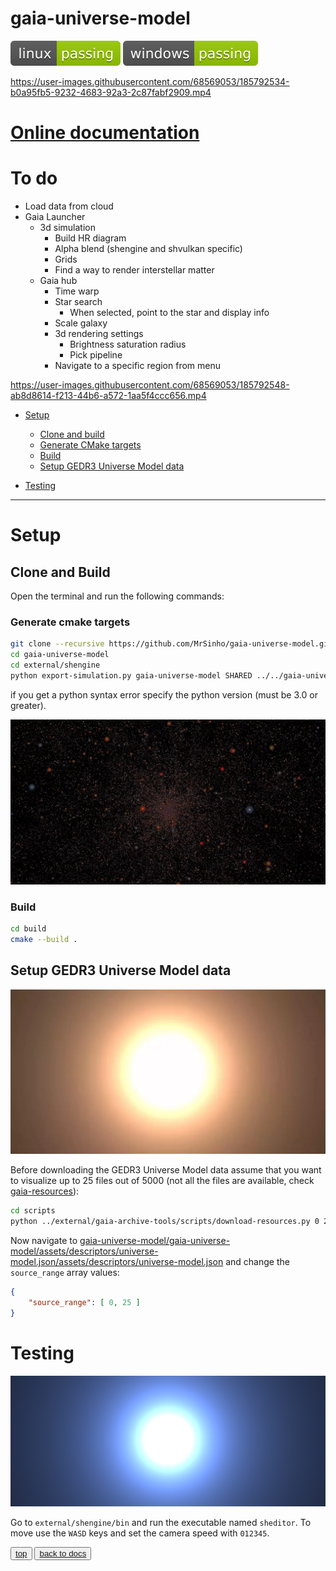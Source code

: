 # gaia-universe-model

[![linux_badge](.shci/linux-exit_code.svg)](.shci/linux-log.md)
[![windows_badge](.shci/windows-exit_code.svg)](.shci/windows-log.md)

https://user-images.githubusercontent.com/68569053/185792534-b0a95fb5-9232-4683-92a3-2c87fabf2909.mp4

# [Online documentation](https://mrsinho.github.io/docs/gaia-universe-model/index)

# To do
* Load data from cloud
* Gaia Launcher
	* 3d simulation
		* Build HR diagram
		* Alpha blend (shengine and shvulkan specific)
		* Grids
		* Find a way to render interstellar matter
	* Gaia hub
		* Time warp
		* Star search
			* When selected, point to the star and display info
		* Scale galaxy
		* 3d rendering settings
			* Brightness saturation radius
			* Pick pipeline
		* Navigate to a specific region from menu

https://user-images.githubusercontent.com/68569053/185792548-ab8d8614-f213-44b6-a572-1aa5f4ccc656.mp4


- [Setup](#setup)
	* [Clone and build](#clone-and-build)
	* [Generate CMake targets](#generate-cmake-targets)
	* [Build](#build)
	* [Setup GEDR3 Universe Model data](#build)

- [Testing](#testing)


---


# Setup

## Clone and Build

Open the terminal and run the following commands:

### Generate cmake targets

```bash
git clone --recursive https://github.com/MrSinho/gaia-universe-model.git
cd gaia-universe-model
cd external/shengine
python export-simulation.py gaia-universe-model SHARED ../../gaia-universe-model
```

if you get a python syntax error specify the python version (must be 3.0 or greater).

![](saved/screenshot_0.jpg)

### Build

```bash
cd build 
cmake --build .
```

## Setup GEDR3 Universe Model data

![](saved/screenshot_2.jpg)

Before downloading the GEDR3 Universe Model data assume that you want to visualize up to 25 files out of 5000 (not all the files are available, check [gaia-resources](https://github.com/mrsinho/gaia-resources)):

```bash
cd scripts
python ../external/gaia-archive-tools/scripts/download-resources.py 0 25
```

Now navigate to [gaia-universe-model/gaia-universe-model/assets/descriptors/universe-model.json/assets/descriptors/universe-model.json](https://github.com/MrSinho/gaia-universe-model/blob/main/gaia-universe-model/gaia-universe-model/assets/descriptors/universe-model.json) and change the `source_range` array values:

```json
{
    "source_range": [ 0, 25 ]
}
```

# Testing

![](saved/screenshot_3.png)

Go to `external/shengine/bin` and run the executable named `sheditor`.
To move use the `WASD` keys and set the camera speed with `012345`.

<button class="btn">[top](#gaia-universe-model-library-walkthrough)</button>
<button class="btn">[back to docs](./index.md)</button>
